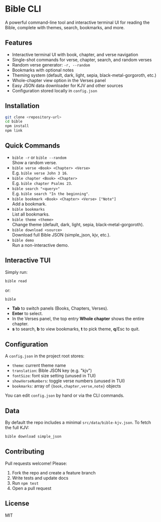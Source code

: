  # Bible CLI

 A powerful command-line tool and interactive terminal UI for reading the Bible, complete with themes, search, bookmarks, and more.

 ## Features

 - Interactive terminal UI with book, chapter, and verse navigation
 - Single-shot commands for verse, chapter, search, and random verses
 - Random verse generator: `-r, --random`
 - Bookmarks with optional notes
 - Theming system (default, dark, light, sepia, black-metal-gorgoroth, etc.)
 - Whole-chapter view option in the Verses panel
 - Easy JSON data downloader for KJV and other sources
 - Configuration stored locally in `config.json`

 ## Installation

 ```bash
 git clone <repository-url>
 cd bible
 npm install
 npm link
 ```

 ## Quick Commands

 - `bible -r` or `bible --random`  
   Show a random verse.
 - `bible verse <Book> <Chapter> <Verse>`  
   E.g. `bible verse John 3 16`.
 - `bible chapter <Book> <Chapter>`  
   E.g. `bible chapter Psalms 23`.
 - `bible search "<query>"`  
   E.g. `bible search "In the beginning"`.
 - `bible bookmark <Book> <Chapter> <Verse> ["Note"]`  
   Add a bookmark.
 - `bible bookmarks`  
   List all bookmarks.
 - `bible theme <theme>`  
   Change theme (default, dark, light, sepia, black-metal-gorgoroth).
 - `bible download <source>`  
   Download full Bible JSON (simple_json, kjv, etc.).
 - `bible demo`  
   Run a non-interactive demo.

 ## Interactive TUI

 Simply run:
 ```bash
 bible read
 ```
 or:
 ```bash
 bible
 ```

 - **Tab** to switch panels (Books, Chapters, Verses).
 - **Enter** to select.
 - In the Verses panel, the top entry **Whole chapter** shows the entire chapter.
 - **s** to search, **b** to view bookmarks, **t** to pick theme, **q**/Esc to quit.

 ## Configuration

 A `config.json` in the project root stores:
 - `theme`: current theme name
 - `translation`: Bible JSON key (e.g. "kjv")
 - `fontSize`: font size setting (unused in TUI)
 - `showVerseNumbers`: toggle verse numbers (unused in TUI)
 - `bookmarks`: array of `{book,chapter,verse,note}` objects

 You can edit `config.json` by hand or via the CLI commands.

 ## Data

 By default the repo includes a minimal `src/data/bible-kjv.json`. To fetch the full KJV:
 ```bash
 bible download simple_json
 ```

 ## Contributing

 Pull requests welcome! Please:
 1. Fork the repo and create a feature branch
 2. Write tests and update docs
 3. Run `npm test`
 4. Open a pull request

 ## License

 MIT